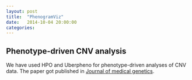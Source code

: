 ```yaml
---
layout: post
title:  "PhenogramViz"
date:   2014-10-04 20:00:00
categories: 
---
```


## Phenotype-driven CNV analysis

We have used HPO and Uberpheno for phenotype-driven analyses of CNV data. The paper got published in [Journal of medical genetics](http://jmg.bmj.com/content/early/2014/10/03/jmedgenet-2014-102633.short).